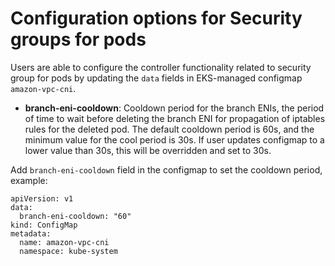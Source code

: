 # Configuration options for Security groups for pods

Users are able to configure the controller functionality related to security group for pods by updating the `data` fields in EKS-managed configmap `amazon-vpc-cni`.

* **branch-eni-cooldown**: Cooldown period for the branch ENIs, the period of time to wait before deleting the branch ENI for propagation of iptables rules for the deleted pod. The default cooldown period is 60s, and the minimum value for the cool period is 30s. If user updates configmap to a lower value than 30s, this will be overridden and set to 30s.

Add `branch-eni-cooldown` field in the configmap to set the cooldown period, example:
```
apiVersion: v1
data:
  branch-eni-cooldown: "60"
kind: ConfigMap
metadata:
  name: amazon-vpc-cni
  namespace: kube-system
```